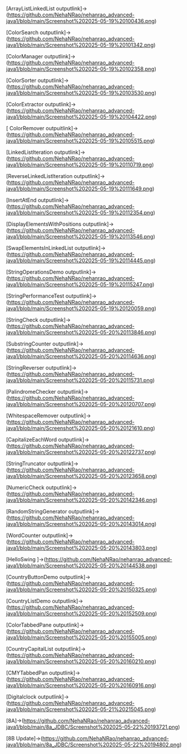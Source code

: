 [ArrayListLinkedList outputlink]->(https://github.com/NehaNRao/nehanrao_advanced-java1/blob/main/Screenshot%202025-05-19%20100436.png)

[ColorSearch outputlink]->(https://github.com/NehaNRao/nehanrao_advanced-java1/blob/main/Screenshot%202025-05-19%20101342.png)

[ColorManager outputlink]->(https://github.com/NehaNRao/nehanrao_advanced-java1/blob/main/Screenshot%202025-05-19%20102358.png)

[ColorSorter outputlink]->(https://github.com/NehaNRao/nehanrao_advanced-java1/blob/main/Screenshot%202025-05-19%20103530.png)

[ColorExtractor outputlink]->(https://github.com/NehaNRao/nehanrao_advanced-java1/blob/main/Screenshot%202025-05-19%20104422.png)

[ ColorRemover outpuitlink]->(https://github.com/NehaNRao/nehanrao_advanced-java1/blob/main/Screenshot%202025-05-19%20105515.png)

[LinkedListIteration outputlink]->(https://github.com/NehaNRao/nehanrao_advanced-java1/blob/main/Screenshot%202025-05-19%20110719.png)

[ReverseLinkedListIteration outputlink]->(https://github.com/NehaNRao/nehanrao_advanced-java1/blob/main/Screenshot%202025-05-19%20111649.png)

[InsertAtEnd outputlink]->(https://github.com/NehaNRao/nehanrao_advanced-java1/blob/main/Screenshot%202025-05-19%20112354.png)

[DisplayElementsWithPositions outputlink]->(https://github.com/NehaNRao/nehanrao_advanced-java1/blob/main/Screenshot%202025-05-19%20113546.png)

[SwapElementsInLinkedList outputlink]->(https://github.com/NehaNRao/nehanrao_advanced-java1/blob/main/Screenshot%202025-05-19%20114445.png)

[StringOperationsDemo outputlink]->(https://github.com/NehaNRao/nehanrao_advanced-java1/blob/main/Screenshot%202025-05-19%20115247.png)

[StringPerformanceTest outputlink]->(https://github.com/NehaNRao/nehanrao_advanced-java1/blob/main/Screenshot%202025-05-19%20120059.png)

[StringCheck outputlink]->(https://github.com/NehaNRao/nehanrao_advanced-java1/blob/main/Screenshot%202025-05-20%20113846.png)

[SubstringCounter outputlink]->(https://github.com/NehaNRao/nehanrao_advanced-java1/blob/main/Screenshot%202025-05-20%20114636.png)

[StringReverser outputlink]->(https://github.com/NehaNRao/nehanrao_advanced-java1/blob/main/Screenshot%202025-05-20%20115731.png)

[PalindromeChecker outputlink]->(https://github.com/NehaNRao/nehanrao_advanced-java1/blob/main/Screenshot%202025-05-20%20120707.png)

[WhitespaceRemover outputlink]->(https://github.com/NehaNRao/nehanrao_advanced-java1/blob/main/Screenshot%202025-05-20%20121610.png)

[CapitalizeEachWord outputlink]->(https://github.com/NehaNRao/nehanrao_advanced-java1/blob/main/Screenshot%202025-05-20%20122737.png)

[StringTruncator outputlink]->(https://github.com/NehaNRao/nehanrao_advanced-java1/blob/main/Screenshot%202025-05-20%20123658.png)

[NumericCheck outputlink]->(https://github.com/NehaNRao/nehanrao_advanced-java1/blob/main/Screenshot%202025-05-20%20142346.png)

[RandomStringGenerator outputlink]->(https://github.com/NehaNRao/nehanrao_advanced-java1/blob/main/Screenshot%202025-05-20%20143014.png)

[WordCounter outputlink]->(https://github.com/NehaNRao/nehanrao_advanced-java1/blob/main/Screenshot%202025-05-20%20143803.png)

[HelloSwing ]->(https://github.com/NehaNRao/nehanrao_advanced-java1/blob/main/Screenshot%202025-05-20%20144538.png)

[CountryButtonDemo outputlink]->(https://github.com/NehaNRao/nehanrao_advanced-java1/blob/main/Screenshot%202025-05-20%20150325.png)

[CountryListDemo outputlink]->(https://github.com/NehaNRao/nehanrao_advanced-java1/blob/main/Screenshot%202025-05-20%20152509.png)

[ColorTabbedPane outputlink]->(https://github.com/NehaNRao/nehanrao_advanced-java1/blob/main/Screenshot%202025-05-20%20155005.png)

[CountryCapitalList outputlink]->(https://github.com/NehaNRao/nehanrao_advanced-java1/blob/main/Screenshot%202025-05-20%20160210.png)

[CMYTabbedPan outputlink]->(https://github.com/NehaNRao/nehanrao_advanced-java1/blob/main/Screenshot%202025-05-20%20160916.png)

[Digitalclock outputlink]->(https://github.com/NehaNRao/nehanrao_advanced-java1/blob/main/Screenshot%202025-05-21%20215045.png)

[8A]->(https://github.com/NehaNRao/nehanrao_advanced-java1/blob/main/8a_JDBC/Screenshot%202025-05-22%20193721.png)

[8B Update]->(https://github.com/NehaNRao/nehanrao_advanced-java1/blob/main/8a_JDBC/Screenshot%202025-05-22%20194802.png)
